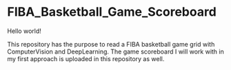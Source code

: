 # FIBA_Basketball_Game_Scoreboard

Hello world!

This repository has the purpose to read a FIBA basketball game grid with ComputerVision and DeepLearning.
The game scoreboard I will work with in my first approach is uploaded in this repository as well.
